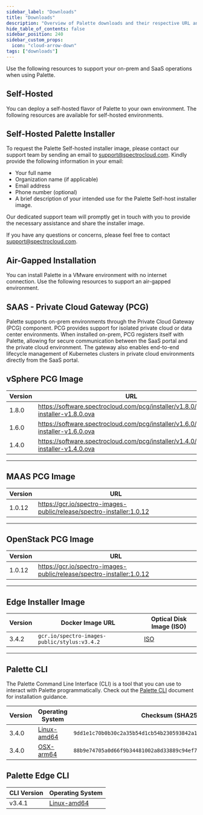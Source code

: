 ```yaml
---
sidebar_label: "Downloads"
title: "Downloads"
description: "Overview of Palette downloads and their respective URL and checksums."
hide_table_of_contents: false
sidebar_position: 240
sidebar_custom_props:
  icon: "cloud-arrow-down"
tags: ["downloads"]
---
```


Use the following resources to support your on-prem and SaaS operations when using Palette.

## Self-Hosted

You can deploy a self-hosted flavor of Palette to your own environment. The following resources are available for
self-hosted environments.

## Self-Hosted Palette Installer

To request the Palette Self-hosted installer image, please contact our support team by sending an email to
support@spectrocloud.com. Kindly provide the following information in your email:

- Your full name
- Organization name (if applicable)
- Email address
- Phone number (optional)
- A brief description of your intended use for the Palette Self-host installer image.

Our dedicated support team will promptly get in touch with you to provide the necessary assistance and share the
installer image.

If you have any questions or concerns, please feel free to contact support@spectrocloud.com.

## Air-Gapped Installation

You can install Palette in a VMware environment with no internet connection. Use the following resources to support an
air-gapped environment.

## SAAS - Private Cloud Gateway (PCG)

Palette supports on-prem environments through the Private Cloud Gateway (PCG) component. PCG provides support for
isolated private cloud or data center environments. When installed on-prem, PCG registers itself with Palette, allowing
for secure communication between the SaaS portal and the private cloud environment. The gateway also enables end-to-end
lifecycle management of Kubernetes clusters in private cloud environments directly from the SaaS portal.

## vSphere PCG Image

| Version | URL                                                                                 |
| ------- | ----------------------------------------------------------------------------------- |
| 1.8.0   | https://software.spectrocloud.com/pcg/installer/v1.8.0/gateway-installer-v1.8.0.ova |
| 1.6.0   | https://software.spectrocloud.com/pcg/installer/v1.6.0/gateway-installer-v1.6.0.ova |
| 1.4.0   | https://software.spectrocloud.com/pcg/installer/v1.4.0/gateway-installer-v1.4.0.ova |

---

## MAAS PCG Image

| Version | URL                                                                   |
| ------- | --------------------------------------------------------------------- |
| 1.0.12  | https://gcr.io/spectro-images-public/release/spectro-installer:1.0.12 |

---

## OpenStack PCG Image

| Version | URL                                                                   |
| ------- | --------------------------------------------------------------------- |
| 1.0.12  | https://gcr.io/spectro-images-public/release/spectro-installer:1.0.12 |

---

## Edge Installer Image

| Version | Docker Image URL                             | Optical Disk Image (ISO)                                                       |
| ------- | -------------------------------------------- | ------------------------------------------------------------------------------ |
| 3.4.2   | `gcr.io/spectro-images-public/stylus:v3.4.2` | [ISO](https://software.spectrocloud.com/stylus/v3.4.2/stylus-v3.4.2-amd64.iso) |

---

## Palette CLI

The Palette Command Line Interface (CLI) is a tool that you can use to interact with Palette programmatically. Check out
the [Palette CLI](./automation/palette-cli/palette-cli.md) document for installation guidance.

| Version | Operating System                                                                      | Checksum (SHA256)                                                  |
| ------- | ------------------------------------------------------------------------------------- | ------------------------------------------------------------------ |
| 3.4.0   | [Linux-amd64](https://software.spectrocloud.com/palette-cli/v3.4.0/linux/cli/palette) | `9dd1e1c70b0b30c2a35b54d1cb54b230593842a114f8d7cbeebe4e882fa2795e` |
| 3.4.0   | [OSX-arm64](https://software.spectrocloud.com/palette-cli/v3.4.0/osx/cli/palette)     | `88b9e74705a0d66f9b34481002a8d33889c94ef7788a590807b1538e8513c62a` |

## Palette Edge CLI

| CLI Version | Operating System                                                                      |
| ----------- | ------------------------------------------------------------------------------------- |
| v3.4.1      | [Linux-amd64](https://software.spectrocloud.com/stylus/v3.4.1/cli/linux/palette-edge) |
